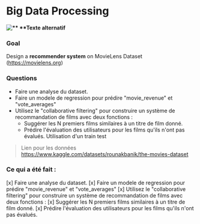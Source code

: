 # Big Data Processing
**![**  **Texte alternatif](https://encrypted-tbn0.gstatic.com/images?q=tbn:ANd9GcTP8aaOphPQYOGmAcNpHX2UTpxoFZ0lybd45o7ktXVJYA&s "Logo pyspark")**

### Goal
Design a **recommender system** on MovieLens Dataset (https://movielens.org)


### Questions 

- Faire une analyse du dataset.
- Faire un modele de regression pour prédire "movie_revenue" et "vote_averages"
- Utilisez le "collaborative filtering" pour construire un système de recommandation de films avec deux fonctions :
	- Suggérer les N premiers films similaires à un titre de film donné.
	- Prédire l'évaluation des utilisateurs pour les films qu'ils n'ont pas évalués. Utilisation d'un train test 


> Lien pour les données
https://www.kaggle.com/datasets/rounakbanik/the-movies-dataset


### Ce qui a été fait :
  


[x] Faire une analyse du dataset.
[x] Faire un modele de regression pour prédire "movie_revenue" et "vote_averages"
[x] Utilisez le "collaborative filtering" pour construire un système de recommandation de films avec deux fonctions :
	[x] Suggérer les N premiers films similaires à un titre de film donné.
	[x] Prédire l'évaluation des utilisateurs pour les films qu'ils n'ont pas évalués. 
